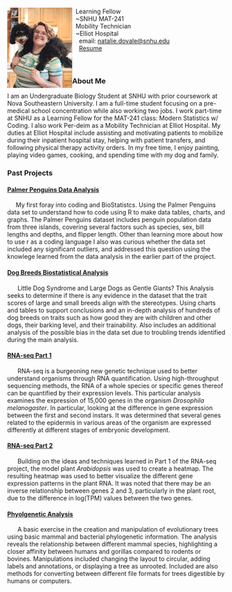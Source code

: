 <img src="SiteFiles/lylahandme.jpg" align="left" width=150>&nbsp; Learning Fellow <br/>
&nbsp; ~SNHU MAT-241 <br/>
&nbsp; Mobility Technician <br/>
&nbsp; ~Elliot Hospital <br/>
&nbsp; &nbsp; email: natalie.dovale@snhu.edu<br/>
&nbsp; &nbsp; [Resume](https://docs.google.com/document/d/14Z6EaGyPkXhglJOP3bw3A3wkWA113if3x3NgrTIWwkE/edit?usp=sharing)
<br/>
<br/>
<br/>
### About Me
I am an Undergraduate Biology Student at SNHU with prior coursework at Nova Southeastern University. I am a full-time student focusing on a pre-medical school concentration while also working two jobs. I work part-time at SNHU as a Learning Fellow for the MAT-241 class: Modern Statistics w/ Coding. I also work Per-deim as a Mobility Technician at Elliot Hospital. My duties at Elliot Hospital include assisting and motivating patients to mobilize during their inpatient hospital stay, helping with patient transfers, and following physical therapy activity orders. In my free time, I enjoy painting, playing video games, cooking, and spending time with my dog and family.
<br/>


### Past Projects
#### [Palmer Penguins Data Analysis](https://github.com/Leedahbee/BioStatisticsAnalysis/blob/main/Palmer%20Penguins%20v2.html.md) <br/>
&nbsp; &nbsp; &nbsp;My first foray into coding and BioStatistcs. Using the Palmer Penguins data set to understand how to code using R to make data tables, charts, and graphs. The Palmer Penguins dataset includes penguin population data from three islands, covering several factors such as species, sex, bill lengths and depths, and flipper length. Other than learning more about how to use r as a coding language I also was curious whether the data set included any significant outliers, and addressed this question using the knowlege learned from the data analysis in the earlier part of the project.
<br/>

#### [Dog Breeds Biostatistical Analysis](https://github.com/Leedahbee/BioStatisticsAnalysis/blob/main/Dog%20Breeds%20Biostats.qmd) <br/>
&nbsp; &nbsp; &nbsp; Little Dog Syndrome and Large Dogs as Gentle Giants? This Analysis seeks to determine if there is any evidence in the dataset that the trait scores of large and small breeds align with the stereotypes. Using charts and tables to support conclusions and an in-depth analysis of hundreds of dog breeds on traits such as how good they are with children and other dogs, their barking level, and their trainability. Also includes an additional analysis of the possible bias in the data set due to troubling trends identified during the main analysis.
<br/>

#### [RNA-seq Part 1](https://github.com/Leedahbee/BioInformatics-/blob/main/RNA%20Seq%20FINAL.qmd) <br/>
&nbsp; &nbsp; &nbsp; RNA-seq is a burgeoning new genetic technique used to better understand organisms through RNA quantification. Using high-throughput sequencing methods, the RNA of a whole species or specific genes thereof can be quantified by their expression levels. This particular analysis examines the expression of 15,000 genes in the organism _Drosophila melanogaster_. In particular, looking at the difference in gene expression between the first and second instars. It was determined that several genes related to the epidermis in various areas of the organism are expressed differently at different stages of embryonic development.
<br/>

#### [RNA-seq Part 2](https://github.com/Leedahbee/BioInformatics-/blob/main/RNA%20Seq%20dos.qmd) <br/>
&nbsp; &nbsp; &nbsp; Building on the ideas and techniques learned in Part 1 of the RNA-seq project, the model plant _Arabidopsis_ was used to create a heatmap. The resulting heatmap was used to better visualize the different gene expression patterns in the plant RNA. It was noted that there may be an inverse relationship between genes 2 and 3, particularly in the plant root, due to the difference in log(TPM) values between the two genes.
<br/>

#### [Phyolgenetic Analysis](https://github.com/Leedahbee/BioInformatics-/blob/main/Phylogenetics.qmd) <br/>
&nbsp; &nbsp; &nbsp; A basic exercise in the creation and manipulation of evolutionary trees using basic mammal and bacterial phylogenetic information. The analysis reveals the relationship between different mammal species, highlighting a closer affinity between humans and gorillas compared to rodents or bovines. Manipulations included changing the layout to circular, adding labels and annotations, or displaying a tree as unrooted. Included are also methods for converting between different file formats for trees digestible by humans or computers.





